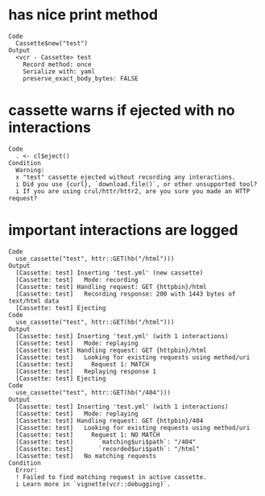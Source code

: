 # has nice print method

    Code
      Cassette$new("test")
    Output
      <vcr - Cassette> test
        Record method: once
        Serialize with: yaml
        preserve_exact_body_bytes: FALSE

# cassette warns if ejected with no interactions

    Code
      . <- cl$eject()
    Condition
      Warning:
      x "test" cassette ejected without recording any interactions.
      i Did you use {curl}, `download.file()`, or other unsupported tool?
      i If you are using crul/httr/httr2, are you sure you made an HTTP request?

# important interactions are logged

    Code
      use_cassette("test", httr::GET(hb("/html")))
    Output
      [Cassette: test] Inserting 'test.yml' (new cassette)
      [Cassette: test]   Mode: recording
      [Cassette: test] Handling request: GET {httpbin}/html
      [Cassette: test]   Recording response: 200 with 1443 bytes of text/html data
      [Cassette: test] Ejecting
    Code
      use_cassette("test", httr::GET(hb("/html")))
    Output
      [Cassette: test] Inserting 'test.yml' (with 1 interactions)
      [Cassette: test]   Mode: replaying
      [Cassette: test] Handling request: GET {httpbin}/html
      [Cassette: test]   Looking for existing requests using method/uri
      [Cassette: test]     Request 1: MATCH
      [Cassette: test]   Replaying response 1
      [Cassette: test] Ejecting
    Code
      use_cassette("test", httr::GET(hb("/404")))
    Output
      [Cassette: test] Inserting 'test.yml' (with 1 interactions)
      [Cassette: test]   Mode: replaying
      [Cassette: test] Handling request: GET {httpbin}/404
      [Cassette: test]   Looking for existing requests using method/uri
      [Cassette: test]     Request 1: NO MATCH
      [Cassette: test]       `matching$uri$path`: "/404" 
      [Cassette: test]       `recorded$uri$path`: "/html"
      [Cassette: test]   No matching requests
    Condition
      Error:
      ! Failed to find matching request in active cassette.
      i Learn more in `vignette(vcr::debugging)`.

